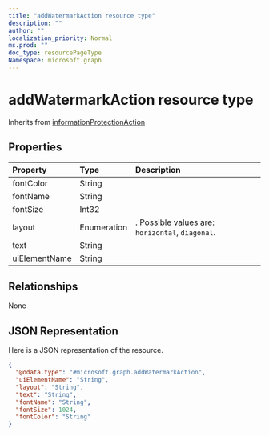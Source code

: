 ```yaml
---
title: "addWatermarkAction resource type"
description: ""
author: ""
localization_priority: Normal
ms.prod: ""
doc_type: resourcePageType
Namespace: microsoft.graph
---
```



# addWatermarkAction resource type




Inherits from [informationProtectionAction](../resources/informationProtectionAction.md)

## Properties
|Property|Type|Description|
|:---|:---|:---|
|fontColor|String||
|fontName|String||
|fontSize|Int32||
|layout|Enumeration|. Possible values are: `horizontal`, `diagonal`.|
|text|String||
|uiElementName|String||

## Relationships
None

## JSON Representation
Here is a JSON representation of the resource.
<!-- {
  "blockType": "resource",
  "@odata.type": "microsoft.graph.addWatermarkAction"
}
-->
``` json
{
  "@odata.type": "#microsoft.graph.addWatermarkAction",
  "uiElementName": "String",
  "layout": "String",
  "text": "String",
  "fontName": "String",
  "fontSize": 1024,
  "fontColor": "String"
}
```

